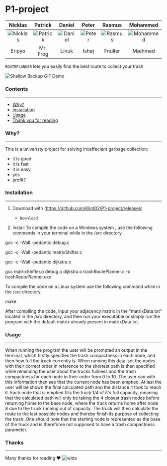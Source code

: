 # P1-project

Nicklas | Patrick | Daniel | Peter | Rasmus | Mohammed
:------:|:-------:|:------:|:-----:|:------:|:--------:
![Nicklas](https://avatars2.githubusercontent.com/u/44356711?s=64&v=64)|![Patrick](https://avatars0.githubusercontent.com/u/44425816?s=64&v=64)|![Daniel](https://avatars.githubusercontent.com/u/10807534?s=64&v=64)|![Peter](https://avatars.githubusercontent.com/u/93643193?v=64&s=64)|![Rasmus](https://avatars.githubusercontent.com/u/93643276?s=64&v=64)|![Mohammed](https://avatars.githubusercontent.com/u/93643200?s=64&v=64)|
Eripyo|Mr. Frog|Linuk|Ishøj|Fnuller|Mæhmed|

`ROUTEPLANNER` lets you easily find the best route to collect your trash

![Shallow Backup GIF Demo](https://media2.giphy.com/media/QNFhOolVeCzPQ2Mx85/giphy.gif?cid=790b7611e9129f4e085c46b1d291a1be70123910d3e4fbf2&rid=giphy.gif&ct=g)

### Contents
---

 * [Why?](#why)
 * [Installation](#installation)
 * [Usage](#usage)
 * [Thank you for reading](#Thanks)

### Why?
---

This is a univeristy project for solving inceffecient garbage collection:

+ it is good
+ it is fast
+ it is easy
+ yes
+ profit?

### Installation
---

1. Download with (https://github.com/Klint02/P1-project/releases)
    + `Download`

2. Install
    To compile the code on a Windows system , use the following commands in your terminal while in the /src directory.

gcc -c -Wall -pedantic debug.c

gcc -c -Wall -pedantic matrixShifter.c

gcc -c -Wall -pedantic dijkstra.c

gcc matrixShifter.o debug.o dijkstra.o trashRoutePlanner.c -o trashRoutePlanner.exe

To compile the code on a Linux system use the following command while in the /src directory. 

make

After compiling the code, input your adjacency matrix in the "matrixData.txt" located in the /src directory, and then run your executable or simply run the program with the default matrix already present in matrixData.txt. 

### Usage
---

When running the program the user will be prompted an output in the terminal, which firstly specifies the trash compactness in each node, and then how full the truck currently is. When running this data-set the nodes with their correct order in reference to the shortest path is then specified while reminding the user about the trucks fullness and the trash compactness for each node in their order from 0 to 10. The user can with this information then see that the current node has been emptied. At last the user will be shown the final calculated path and the distance it took to reach it. Each node that is emptied fills the truck 1/4 of it's full capacity, meaning that the calculated path will only be taking the 4 closest trash nodes before returning home to the base node, where the truck returns home after node 8 due to the truck running out of capacity. The truck will then calculate the route to the last possible nodes and thereby finish its purpose of collecting the trash. One should note that the starting node is represented as the base of the truck and is thereforee not supposed to have a trash compactness parameter. 


### Thanks 
---

Many thanks for reading ❤️
![wide](https://pbs.twimg.com/media/D5prppPUcAEhUFo.jpg)
